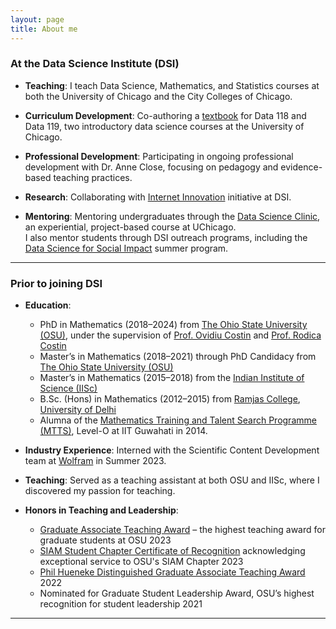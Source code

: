 ```yaml
---
layout: page
title: About me
---
```


### At the Data Science Institute (DSI)

- **Teaching**: I teach Data Science, Mathematics, and Statistics courses at both the University of Chicago and the City Colleges of Chicago.

- **Curriculum Development**: Co-authoring a <a href="https://amandakube.github.io/textbook-datascience-1/intro.html" target="_blank">textbook</a> for Data 118 and Data 119, two introductory data science courses at the University of Chicago.

- **Professional Development**: Participating in ongoing professional development with Dr. Anne Close, focusing on pedagogy and evidence-based teaching practices.

- **Research**: Collaborating with <a href="https://datascience.uchicago.edu/research/internet-innovation/" target="_blank"> Internet Innovation</a> initiative at DSI. 

- **Mentoring**: Mentoring undergraduates through the <a href="https://datascience.uchicago.edu/education/data-science-clinic/" target="_blank">Data Science Clinic</a>, an experiential, project-based course at UChicago.  
  I also mentor students through DSI outreach programs, including the <a href="https://datascience.uchicago.edu/outreach/data-science-for-social-impact-network/summer-experience/" target="_blank">Data Science for Social Impact</a> summer program.

---
### Prior to joining DSI

- **Education**:
  - PhD in Mathematics (2018–2024) from <a href="https://math.osu.edu/" target="_blank">The Ohio State University (OSU)</a>, under the supervision of <a href="https://people.math.osu.edu/costin.9/" target="_blank">Prof. Ovidiu Costin</a> and <a href="https://math.osu.edu/people/costin.10" target="_blank">Prof. Rodica Costin</a>
  - Master’s in Mathematics (2018–2021) through PhD Candidacy from <a href="https://math.osu.edu/" target="_blank">The Ohio State University (OSU)</a>
  - Master’s in Mathematics (2015–2018) from the <a href="https://math.iisc.ac.in//" target="_blank">Indian Institute of Science (IISc)</a>
  - B.Sc. (Hons) in Mathematics (2012–2015) from <a href="https://ramjas.du.ac.in/college/web/index.php" target="_blank">Ramjas College</a>, <a href="https://www.du.ac.in/" target="_blank">University of Delhi</a>
  - Alumna of the <a href="https://mtts.org.in/" target="_blank"> Mathematics Training and Talent Search Programme (MTTS)</a>, Level-O at IIT Guwahati in 2014.

- **Industry Experience**: Interned with the Scientific Content Development team at <a href="https://www.wolfram.com/?source=nav" target="_blank">Wolfram</a> in Summer 2023. 

- **Teaching**: Served as a teaching assistant at both OSU and IISc, where I discovered my passion for teaching.

- **Honors in Teaching and Leadership**:
  - <a href="https://gradsch.osu.edu/news/2023/03/17/2023-graduate-associate-teaching-award-recipients" target="_blank">Graduate Associate Teaching Award</a> – the highest teaching award for graduate students at OSU 2023
  - <a href="/assets/files/SIAM_Ohio_State_Certificate.pdf" target="_blank">SIAM Student Chapter Certificate of Recognition</a> acknowledging exceptional service to OSU's SIAM Chapter 2023
  - <a href="https://math.osu.edu/grad/current/graduate-teaching-awards" target="_blank">Phil Hueneke Distinguished Graduate Associate Teaching Award</a> 2022
  - Nominated for Graduate Student Leadership Award, OSU’s highest recognition for student leadership 2021
    
---
